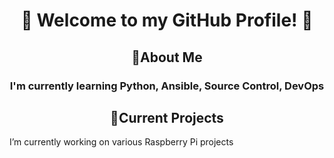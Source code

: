 <h1 align="center">👋 Welcome to my GitHub Profile! 👋</h1>

<h2 align="center">💬About Me</h2>
<h3 align="center">I'm currently learning Python, Ansible, Source Control, DevOps</h3>

<h2 align="center">🔭Current Projects</h2>
I’m currently working on various Raspberry Pi projects



<!--
**slim941/slim941** is a ✨ _special_ ✨ repository because its `README.md` (this file) appears on your GitHub profile.

Here are some ideas to get you started:

- 🔭 I’m currently working on ...
- 🌱 I’m currently learning ...
- 👯 I’m looking to collaborate on ...
- 🤔 I’m looking for help with ...
- 💬 Ask me about ...
- 📫 How to reach me: ...
- 😄 Pronouns: ...
- ⚡ Fun fact: ...
-->
